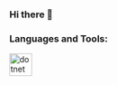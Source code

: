 ### Hi there 👋

<h3 align="left">Languages and Tools:</h3>
<p align="left"> <a href="https://posit.co/" target="_blank" rel="noreferrer"> <img src="https://www.r-project.org/logo/Rlogo.svg" alt="dotnet" width="40" height="40"/> </a> </p>


<!--
**joebd/joebd** is a ✨ _special_ ✨ repository because its `README.md` (this file) appears on your GitHub profile.

Here are some ideas to get you started:

- 🔭 I’m currently working on ...
- 🌱 I’m currently learning ...
- 👯 I’m looking to collaborate on ...
- 🤔 I’m looking for help with ...
- 💬 Ask me about ...
- 📫 How to reach me: ...
- 😄 Pronouns: ...
- ⚡ Fun fact: ...
-->
